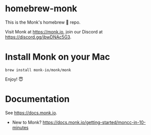 # homebrew-monk

This is the Monk's homebrew 🍺 repo.

Visit Monk at https://monk.io, join our Discord at https://discord.gg/jbwDNAc5G3.

# Install Monk on your Mac

```
brew install monk-io/monk/monk
```

Enjoy! 😇

# Documentation

See https://docs.monk.io.

-   New to Monk? https://docs.monk.io/getting-started/moncc-in-10-minutes
